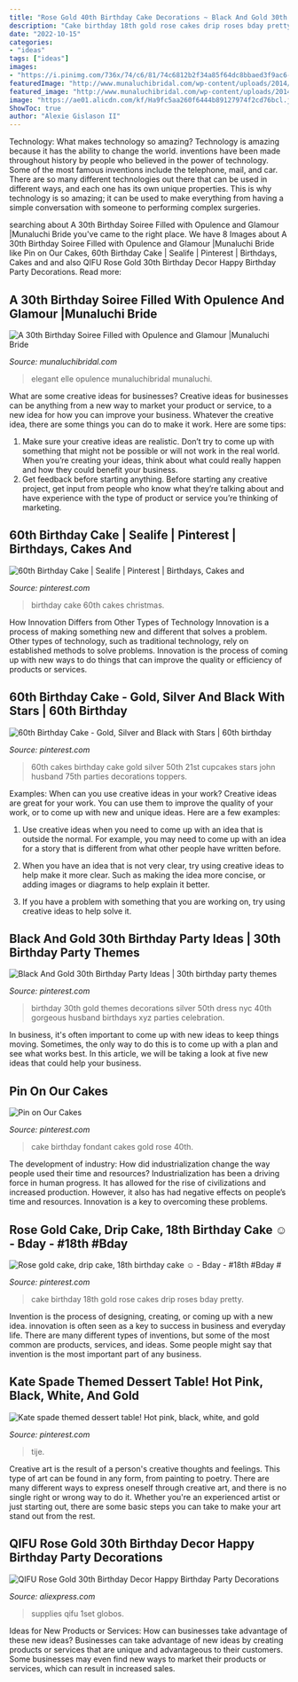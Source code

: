 ```yaml
---
title: "Rose Gold 40th Birthday Cake Decorations ~ Black And Gold 30th Birthday Party Ideas"
description: "Cake birthday 18th gold rose cakes drip roses bday pretty"
date: "2022-10-15"
categories:
- "ideas"
tags: ["ideas"]
images:
- "https://i.pinimg.com/736x/74/c6/81/74c6812b2f34a85f64dc8bbaed3f9ac6--silver-party-decorations-gold-party-themes.jpg"
featuredImage: "http://www.munaluchibridal.com/wp-content/uploads/2014/12/celebrations_30th_Birthday_Black_Gold_-Decor044.jpg"
featured_image: "http://www.munaluchibridal.com/wp-content/uploads/2014/12/celebrations_30th_Birthday_Black_Gold_-Decor044.jpg"
image: "https://ae01.alicdn.com/kf/Ha9fc5aa260f6444b89127974f2cd76bcl.jpg"
ShowToc: true
author: "Alexie Gislason II"
---
```



Technology: What makes technology so amazing?
Technology is amazing because it has the ability to change the world. inventions have been made throughout history by people who believed in the power of technology. Some of the most famous inventions include the telephone, mail, and car. There are so many different technologies out there that can be used in different ways, and each one has its own unique properties. This is why technology is so amazing; it can be used to make everything from having a simple conversation with someone to performing complex surgeries.

	

		
searching about A 30th Birthday Soiree Filled with Opulence and Glamour |Munaluchi Bride you've came to the right place. We have 8 Images about A 30th Birthday Soiree Filled with Opulence and Glamour |Munaluchi Bride like Pin on Our Cakes, 60th Birthday Cake | Sealife | Pinterest | Birthdays, Cakes and and also QIFU Rose Gold 30th Birthday Decor Happy Birthday Party Decorations. Read more:
		
    
## A 30th Birthday Soiree Filled With Opulence And Glamour |Munaluchi Bride

<img loading=lazy src="http://www.munaluchibridal.com/wp-content/uploads/2014/12/celebrations_30th_Birthday_Black_Gold_-Decor044.jpg" onerror="this.onerror=null;this.src='https://tse4.mm.bing.net/th?id=OIP.jfiVytIyuhV6qkSGl80QngHaLH&amp;pid=15.1';" alt="A 30th Birthday Soiree Filled with Opulence and Glamour |Munaluchi Bride">

_Source: munaluchibridal.com_

>elegant elle opulence munaluchibridal munaluchi. 

	

What are some creative ideas for businesses?
Creative ideas for businesses can be anything from a new way to market your product or service, to a new idea for how you can improve your business. Whatever the creative idea, there are some things you can do to make it work. Here are some tips: 
1. Make sure your creative ideas are realistic. Don’t try to come up with something that might not be possible or will not work in the real world. When you’re creating your ideas, think about what could really happen and how they could benefit your business. 
2. Get feedback before starting anything. Before starting any creative project, get input from people who know what they’re talking about and have experience with the type of product or service you’re thinking of marketing.

    
## 60th Birthday Cake | Sealife | Pinterest | Birthdays, Cakes And

<img loading=lazy src="https://s-media-cache-ak0.pinimg.com/736x/f3/04/72/f30472add46169157405851a6c4523ad.jpg" onerror="this.onerror=null;this.src='https://tse4.mm.bing.net/th?id=OIP.VphTli-pnHJw8-sXfSy-bQHaJ6&amp;pid=15.1';" alt="60th Birthday Cake | Sealife | Pinterest | Birthdays, Cakes and">

_Source: pinterest.com_

>birthday cake 60th cakes christmas. 

	

How Innovation Differs from Other Types of Technology
Innovation is a process of making something new and different that solves a problem. Other types of technology, such as traditional technology, rely on established methods to solve problems. Innovation is the process of coming up with new ways to do things that can improve the quality or efficiency of products or services.

    
## 60th Birthday Cake - Gold, Silver And Black With Stars | 60th Birthday

<img loading=lazy src="https://i.pinimg.com/736x/6d/46/fe/6d46fe6244c68969ff279c3a6186bbc4.jpg" onerror="this.onerror=null;this.src='https://tse2.mm.bing.net/th?id=OIP.62dYQ_p3f5E1OVHASg1gzgHaJ4&amp;pid=15.1';" alt="60th Birthday Cake - Gold, Silver and Black with Stars | 60th birthday">

_Source: pinterest.com_

>60th cakes birthday cake gold silver 50th 21st cupcakes stars john husband 75th parties decorations toppers. 

	

Examples: When can you use creative ideas in your work?
Creative ideas are great for your work. You can use them to improve the quality of your work, or to come up with new and unique ideas. Here are a few examples:
1. Use creative ideas when you need to come up with an idea that is outside the normal. For example, you may need to come up with an idea for a story that is different from what other people have written before.

2. When you have an idea that is not very clear, try using creative ideas to help make it more clear. Such as making the idea more concise, or adding images or diagrams to help explain it better.

3. If you have a problem with something that you are working on, try using creative ideas to help solve it.

    
## Black And Gold 30th Birthday Party Ideas | 30th Birthday Party Themes

<img loading=lazy src="https://i.pinimg.com/736x/74/c6/81/74c6812b2f34a85f64dc8bbaed3f9ac6--silver-party-decorations-gold-party-themes.jpg" onerror="this.onerror=null;this.src='https://tse3.mm.bing.net/th?id=OIP.ULWqOiM0HE-JLUtsn-lI0QHaHa&amp;pid=15.1';" alt="Black And Gold 30th Birthday Party Ideas | 30th birthday party themes">

_Source: pinterest.com_

>birthday 30th gold themes decorations silver 50th dress nyc 40th gorgeous husband birthdays xyz parties celebration. 

	

In business, it's often important to come up with new ideas to keep things moving. Sometimes, the only way to do this is to come up with a plan and see what works best. In this article, we will be taking a look at five new ideas that could help your business.

    
## Pin On Our Cakes

<img loading=lazy src="https://i.pinimg.com/736x/4d/ab/e1/4dabe17eac1012f8673933582d731562.jpg" onerror="this.onerror=null;this.src='https://tse1.mm.bing.net/th?id=OIP.rGvsiZmAQ-mc8LTVAdFCwgHaJP&amp;pid=15.1';" alt="Pin on Our Cakes">

_Source: pinterest.com_

>cake birthday fondant cakes gold rose 40th. 

	

The development of industry: How did industrialization change the way people used their time and resources?
Industrialization has been a driving force in human progress. It has allowed for the rise of civilizations and increased production. However, it also has had negative effects on people’s time and resources. Innovation is a key to overcoming these problems.

    
## Rose Gold Cake, Drip Cake, 18th Birthday Cake ☺ - Bday - #18th #Bday #

<img loading=lazy src="https://i.pinimg.com/736x/45/c5/c6/45c5c6fcce70c00b2191c4b59ddb3da3.jpg" onerror="this.onerror=null;this.src='https://tse3.mm.bing.net/th?id=OIP.9RQvv74qgXb5Sfv0tusX1gHaNK&amp;pid=15.1';" alt="Rose gold cake, drip cake, 18th birthday cake ☺ - Bday - #18th #Bday #">

_Source: pinterest.com_

>cake birthday 18th gold rose cakes drip roses bday pretty. 

	

Invention is the process of designing, creating, or coming up with a new idea. innovation is often seen as a key to success in business and everyday life. There are many different types of inventions, but some of the most common are products, services, and ideas. Some people might say that invention is the most important part of any business.

    
## Kate Spade Themed Dessert Table! Hot Pink, Black, White, And Gold

<img loading=lazy src="https://i.pinimg.com/736x/c9/c6/68/c9c668102e4279b7f0a515ade3469438.jpg" onerror="this.onerror=null;this.src='https://tse3.mm.bing.net/th?id=OIP._21NUkjGJflJXq7KmTc7iwHaJ3&amp;pid=15.1';" alt="Kate spade themed dessert table! Hot pink, black, white, and gold">

_Source: pinterest.com_

>tije. 

	

Creative art is the result of a person's creative thoughts and feelings. This type of art can be found in any form, from painting to poetry. There are many different ways to express oneself through creative art, and there is no single right or wrong way to do it. Whether you're an experienced artist or just starting out, there are some basic steps you can take to make your art stand out from the rest.

    
## QIFU Rose Gold 30th Birthday Decor Happy Birthday Party Decorations

<img loading=lazy src="https://ae01.alicdn.com/kf/Ha9fc5aa260f6444b89127974f2cd76bcl.jpg" onerror="this.onerror=null;this.src='https://tse1.mm.bing.net/th?id=OIP.seYENZCDyO07nT5oMEc-eAHaHa&amp;pid=15.1';" alt="QIFU Rose Gold 30th Birthday Decor Happy Birthday Party Decorations">

_Source: aliexpress.com_

>supplies qifu 1set globos. 

	

Ideas for New Products or Services: How can businesses take advantage of these new ideas?
Businesses can take advantage of new ideas by creating products or services that are unique and advantageous to their customers. Some businesses may even find new ways to market their products or services, which can result in increased sales.

